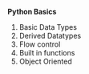 **Python Basics**
1. Basic Data Types
2. Derived Datatypes
3. Flow control
4. Built in functions
5. Object Oriented 